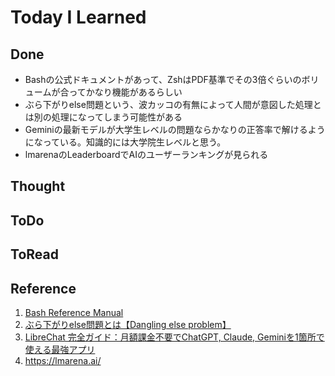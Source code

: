 # Today I Learned

## Done
- Bashの公式ドキュメントがあって、ZshはPDF基準でその3倍ぐらいのボリュームが合ってかなり機能があるらしい
- ぶら下がりelse問題という、波カッコの有無によって人間が意図した処理とは別の処理になってしまう可能性がある
- Geminiの最新モデルが大学生レベルの問題ならかなりの正答率で解けるようになっている。知識的には大学院生レベルと思う。
- lmarenaのLeaderboardでAIのユーザーランキングが見られる

## Thought

## ToDo

## ToRead

## Reference
1. [Bash Reference Manual](https://www.gnu.org/software/bash/manual/bash.html)
2. [ぶら下がりelse問題とは【Dangling else problem】](https://marycore.jp/coding/dangling-else-problem/)
3. [LibreChat 完全ガイド：月額課金不要でChatGPT, Claude, Geminiを1箇所で使える最強アプリ](https://notai.jp/librechat/)
4. https://lmarena.ai/